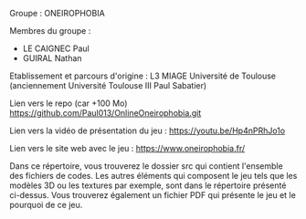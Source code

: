 Groupe : ONEIROPHOBIA

Membres du groupe :
  - LE CAIGNEC Paul
  - GUIRAL Nathan

Etablissement et parcours d'origine : L3 MIAGE Université de Toulouse (anciennement Université Toulouse III Paul Sabatier)

Lien vers le repo (car +100 Mo) 
https://github.com/Paul013/OnlineOneirophobia.git

Lien vers la vidéo de présentation du jeu : 
https://youtu.be/Hp4nPRhJo1o

Lien vers le site web avec le jeu : https://www.oneirophobia.fr/

Dans ce répertoire, vous trouverez le dossier src qui contient l'ensemble des fichiers de codes. Les autres éléments qui composent le jeu tels que les modèles 3D ou les textures par exemple, sont dans le répertoire présenté ci-dessus. Vous trouverez également un fichier PDF qui présente le jeu et le pourquoi de ce jeu.
